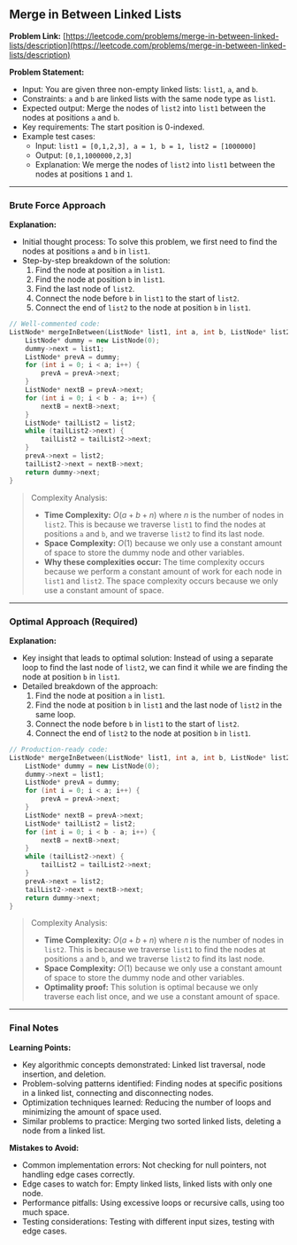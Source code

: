 ## Merge in Between Linked Lists

**Problem Link:** [https://leetcode.com/problems/merge-in-between-linked-lists/description](https://leetcode.com/problems/merge-in-between-linked-lists/description)

**Problem Statement:**
- Input: You are given three non-empty linked lists: `list1`, `a`, and `b`. 
- Constraints: `a` and `b` are linked lists with the same node type as `list1`. 
- Expected output: Merge the nodes of `list2` into `list1` between the nodes at positions `a` and `b`.
- Key requirements: The start position is 0-indexed.
- Example test cases:
  - Input: `list1 = [0,1,2,3], a = 1, b = 1, list2 = [1000000]`
  - Output: `[0,1,1000000,2,3]`
  - Explanation: We merge the nodes of `list2` into `list1` between the nodes at positions `1` and `1`.

---

### Brute Force Approach

**Explanation:**
- Initial thought process: To solve this problem, we first need to find the nodes at positions `a` and `b` in `list1`.
- Step-by-step breakdown of the solution:
  1. Find the node at position `a` in `list1`.
  2. Find the node at position `b` in `list1`.
  3. Find the last node of `list2`.
  4. Connect the node before `b` in `list1` to the start of `list2`.
  5. Connect the end of `list2` to the node at position `b` in `list1`.

```cpp
// Well-commented code:
ListNode* mergeInBetween(ListNode* list1, int a, int b, ListNode* list2) {
    ListNode* dummy = new ListNode(0);
    dummy->next = list1;
    ListNode* prevA = dummy;
    for (int i = 0; i < a; i++) {
        prevA = prevA->next;
    }
    ListNode* nextB = prevA->next;
    for (int i = 0; i < b - a; i++) {
        nextB = nextB->next;
    }
    ListNode* tailList2 = list2;
    while (tailList2->next) {
        tailList2 = tailList2->next;
    }
    prevA->next = list2;
    tailList2->next = nextB->next;
    return dummy->next;
}
```

> Complexity Analysis:
> - **Time Complexity:** $O(a + b + n)$ where $n$ is the number of nodes in `list2`. This is because we traverse `list1` to find the nodes at positions `a` and `b`, and we traverse `list2` to find its last node.
> - **Space Complexity:** $O(1)$ because we only use a constant amount of space to store the dummy node and other variables.
> - **Why these complexities occur:** The time complexity occurs because we perform a constant amount of work for each node in `list1` and `list2`. The space complexity occurs because we only use a constant amount of space.

---

### Optimal Approach (Required)

**Explanation:**
- Key insight that leads to optimal solution: Instead of using a separate loop to find the last node of `list2`, we can find it while we are finding the node at position `b` in `list1`.
- Detailed breakdown of the approach:
  1. Find the node at position `a` in `list1`.
  2. Find the node at position `b` in `list1` and the last node of `list2` in the same loop.
  3. Connect the node before `b` in `list1` to the start of `list2`.
  4. Connect the end of `list2` to the node at position `b` in `list1`.

```cpp
// Production-ready code:
ListNode* mergeInBetween(ListNode* list1, int a, int b, ListNode* list2) {
    ListNode* dummy = new ListNode(0);
    dummy->next = list1;
    ListNode* prevA = dummy;
    for (int i = 0; i < a; i++) {
        prevA = prevA->next;
    }
    ListNode* nextB = prevA->next;
    ListNode* tailList2 = list2;
    for (int i = 0; i < b - a; i++) {
        nextB = nextB->next;
    }
    while (tailList2->next) {
        tailList2 = tailList2->next;
    }
    prevA->next = list2;
    tailList2->next = nextB->next;
    return dummy->next;
}
```

> Complexity Analysis:
> - **Time Complexity:** $O(a + b + n)$ where $n$ is the number of nodes in `list2`. This is because we traverse `list1` to find the nodes at positions `a` and `b`, and we traverse `list2` to find its last node.
> - **Space Complexity:** $O(1)$ because we only use a constant amount of space to store the dummy node and other variables.
> - **Optimality proof:** This solution is optimal because we only traverse each list once, and we use a constant amount of space.

---

### Final Notes

**Learning Points:**
- Key algorithmic concepts demonstrated: Linked list traversal, node insertion, and deletion.
- Problem-solving patterns identified: Finding nodes at specific positions in a linked list, connecting and disconnecting nodes.
- Optimization techniques learned: Reducing the number of loops and minimizing the amount of space used.
- Similar problems to practice: Merging two sorted linked lists, deleting a node from a linked list.

**Mistakes to Avoid:**
- Common implementation errors: Not checking for null pointers, not handling edge cases correctly.
- Edge cases to watch for: Empty linked lists, linked lists with only one node.
- Performance pitfalls: Using excessive loops or recursive calls, using too much space.
- Testing considerations: Testing with different input sizes, testing with edge cases.